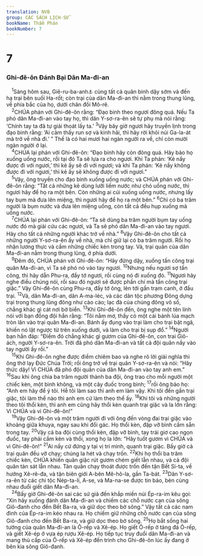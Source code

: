 ```yaml
---
translation: NVB
group: CÁC SÁCH LỊCH-SỬ
bookName: Thẩm Phán 
bookNumber: 7
---
```


<div class="title"><h1>7</h1><h3>Ghi-đê-ôn Đánh Bại Dân Ma-đi-an </h3></div>
<span class="verse cac_7_1"> <sup>1</sup>Sáng hôm sau, Giê-ru-ba-anh<a data-toggle="tooltip" data-placement="bottom" title="Tức là Ghi-đê-ôn">⚓</a> cùng tất cả quân binh dậy sớm và đến hạ trại bên suối Ha-rốt; còn trại của dân Ma-đi-an thì nằm trong thung lũng, về phía bắc của họ, dưới chân đồi Mô-rê. <br/></span>
<span class="verse cac_7_2"> <sup>2</sup>CHÚA phán với Ghi-đê-ôn rằng: “Đạo binh theo ngươi đông quá. Nếu Ta phó dân Ma-đi-an vào tay họ, thì dân Y-sơ-ra-ên sẽ tự phụ mà nói rằng: ‘Chính tay ta đã tự giải thoát lấy ta.’ </span>
<span class="verse cac_7_3"><sup>3</sup>Vậy bây giờ ngươi hãy truyền lịnh trong đạo binh rằng: ‘Ai cảm thấy run sợ và kinh hãi, thì hãy rời khỏi núi Ga-la-át mà trở về nhà đi.’ ” Thế là có hai mươi hai ngàn người ra về, chỉ còn mười ngàn người ở lại. <br/></span>
<span class="verse cac_7_4"> <sup>4</sup>CHÚA lại phán với Ghi-đê-ôn: “Đạo binh hãy còn đông quá. Hãy bảo họ xuống uống nước, rồi tại đó Ta sẽ lựa ra cho ngươi. Khi Ta phán: ‘Kẻ nầy được đi với ngươi,’ thì kẻ ấy sẽ đi với ngươi; và khi Ta phán: ‘Kẻ nầy không được đi với ngươi,’ thì kẻ ấy sẽ không được đi với ngươi.” <br/></span>
<span class="verse cac_7_5"> <sup>5</sup>Vậy, ông truyền cho đạo binh xuống uống nước; và CHÚA phán với Ghi-đê-ôn rằng: “Tất cả những kẻ dùng lưỡi liếm nước như chó uống nước, thì ngươi hãy để họ ra một bên. Còn những ai cúi xuống uống nước, nhưng lấy tay bụm mà đưa lên miệng, thì ngươi hãy để họ ra một bên.” </span>
<span class="verse cac_7_6"><sup>6</sup>Chỉ có ba trăm người là bụm nước và đưa lên miệng uống, còn tất cả đều hụp xuống mà uống nước. <br/></span>
<span class="verse cac_7_7"> <sup>7</sup>CHÚA lại phán với Ghi-đê-ôn: “Ta sẽ dùng ba trăm người bụm tay uống nước đó mà giải cứu các ngươi, và Ta sẽ phó dân Ma-đi-an vào tay ngươi. Hãy cho tất cả những người khác trở về nhà.” </span>
<span class="verse cac_7_8"><sup>8</sup>Vậy Ghi-đê-ôn cho tất cả những người Y-sơ-ra-ên ấy về nhà, mà chỉ giữ lại có ba trăm người. Rồi họ nhận lương thực và cầm những chiếc kèn trong tay. Vả, trại quân của dân Ma-đi-an nằm trong thung lũng, ở phía dưới. <br/></span>
<span class="verse cac_7_9"> <sup>9</sup>Đêm đó, CHÚA phán với Ghi-đê-ôn: “Hãy đứng dậy, xuống tấn công trại quân Ma-đi-an, vì Ta sẽ phó nó vào tay ngươi. </span>
<span class="verse cac_7_10"><sup>10</sup>Nhưng nếu ngươi sợ tấn công, thì hãy dẫn Phu-ra, đầy tớ ngươi, rồi cùng nó đi xuống đó. </span>
<span class="verse cac_7_11"><sup>11</sup>Ngươi hãy nghe điều chúng nói, rồi sau đó ngươi sẽ được phấn chí mà tấn công trại giặc.” Vậy Ghi-đê-ôn cùng Phu-ra, đầy tớ ông, lẻn tới gần trạm canh, ở đầu trại. </span>
<span class="verse cac_7_12"><sup>12</sup>Vả, dân Ma-đi-an, dân A-ma-léc, và các dân tộc phương Đông dựng trại trong thung lũng đông như cào cào; lạc đà của chúng đông vô số, chẳng khác gì cát nơi bờ biển. </span>
<span class="verse cac_7_13"><sup>13</sup>Khi Ghi-đê-ôn đến, ông nghe một tên lính nói với bạn đồng đội hắn rằng: “Tôi nằm mơ, thấy có một cái bánh lúa mạch tròn lăn vào trại quân Ma-đi-an. Bánh ấy đụng vào trại làm cho trại bật ngã, khiến nó lật ngược từ trên xuống dưới, và làm cho trại bị sụp đổ.” </span>
<span class="verse cac_7_14"><sup>14</sup>Người bạn hắn đáp: “Điềm đó chẳng khác gì gươm của Ghi-đê-ôn, con trai Giô-ách, người Y-sơ-ra-ên. Trời đã phó dân Ma-đi-an và tất cả đội quân nầy vào tay người ấy rồi.” <br/></span>
<span class="verse cac_7_15"> <sup>15</sup>Khi Ghi-đê-ôn nghe được điềm chiêm bao và nghe rõ lời giải nghĩa thì ông thờ lạy Đức Chúa Trời; rồi ông trở về trại quân Y-sơ-ra-ên và nói: “Hãy thức dậy! Vì CHÚA đã phó đội quân của dân Ma-đi-an vào tay anh em.” </span>
<span class="verse cac_7_16"><sup>16</sup>Sau khi ông chia ba trăm người thành ba đội, ông trao cho mỗi người một chiếc kèn, một bình không, và một cây đuốc trong bình; </span>
<span class="verse cac_7_17"><sup>17</sup>rồi ông bảo họ: “Anh em hãy để ý tôi. Hễ tôi làm sao thì anh em làm vậy. Khi tôi đến gần trại giặc, tôi làm thể nào thì anh em cứ làm theo thể ấy. </span>
<span class="verse cac_7_18"><sup>18</sup>Khi tôi và những người theo tôi thổi kèn, thì anh em cũng hãy thổi kèn quanh trại giặc và la lớn rằng: Vì CHÚA và vì Ghi-đê-ôn!” <br/></span>
<span class="verse cac_7_19"> <sup>19</sup>Vậy Ghi-đê-ôn và một trăm người đi với ông đến vòng đai trại giặc vào khoảng giữa khuya, ngay sau khi đổi gác. Họ thổi kèn, đập vỡ bình cầm sẵn trong tay. </span>
<span class="verse cac_7_20"><sup>20</sup>Vậy cả ba đội cùng thổi kèn, đập vỡ bình, tay trái giơ cao ngọn đuốc, tay phải cầm kèn và thổi, xong họ la lớn: “Hãy tuốt gươm vì CHÚA và vì Ghi-đê-ôn!” </span>
<span class="verse cac_7_21"><sup>21</sup>Ai nấy cứ đứng y tại vị trí mình, quanh trại giặc. Bấy giờ cả trại quân đều vỡ chạy; chúng la hét và chạy trốn. </span>
<span class="verse cac_7_22"><sup>22</sup>Khi họ thổi ba trăm chiếc kèn, CHÚA khiến quân giặc rút gươm chém giết lẫn nhau, và cả đội quân tàn sát lẫn nhau. Tàn quân chạy thoát được trốn đến tận Bết Si-ta, về hướng Xê-rê-đa, và tận biên giới A-bên Mê-hô-la, gần Ta-bát. </span>
<span class="verse cac_7_23"><sup>23</sup>Dân Y-sơ-ra-ên từ các chi tộc Nép-ta-li, A-se, và Ma-na-se được tin báo, bèn cùng nhau đuổi giết dân Ma-đi-an. <br/></span>
<span class="verse cac_7_24"> <sup>24</sup>Bấy giờ Ghi-đê-ôn sai các sứ giả đến khắp miền núi Ép-ra-im kêu gọi: “Xin hãy xuống đánh dân Ma-đi-an và chiếm các chỗ nước cạn của sông Giô-đanh cho đến Bết Ba-ra, và giữ dọc theo bờ sông.” Vậy tất cả các nam đinh của Ép-ra-im kéo nhau ra. Họ chiếm giữ những chỗ nước cạn của sông Giô-đanh cho đến Bết Ba-ra, và giữ dọc theo bờ sông. </span>
<span class="verse cac_7_25"><sup>25</sup>Họ bắt sống hai tướng của quân Ma-đi-an là Ô-rếp và Xê-ép. Họ giết Ô-rếp ở tảng đá Ô-rếp, và giết Xê-ép ở vựa ép rượu Xê-ép. Họ tiếp tục truy đuổi dân Ma-đi-an và mang thủ cấp của Ô-rếp và Xê-ép đến trình cho Ghi-đê-ôn lúc ấy đang ở bên kia sông Giô-đanh. <br/></span>
